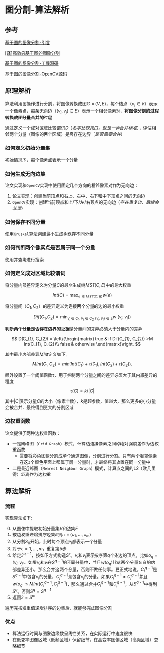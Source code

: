 
# 图分割-算法解析

## 参考

[基于图的图像分割-引言](https://blog.zhujian.life/posts/2e594804.html)

[[译]高效的基于图的图像分割](https://blog.zhujian.life/posts/44a20d07.html)

[基于图的图像分割-工程源码](https://blog.zhujian.life/posts/a4b1a6d9.html)

[基于图的图像分割-OpenCV源码](https://blog.zhujian.life/posts/18052054.html)

## 原理解析

算法利用图操作进行分割，将图像转换成图$G=(V, E)$，每个结点（$v_{i}\in V$）表示一个像素点，每条无向边（$(v_{i}, v_{j})\in E$）表示一个相邻像素对，**将图像分割的过程转换成图分量合并的过程**

通过定义一个成对区域比较谓词$D$（*名字比较拗口，就是一种合并标准*），评估相邻两个分量（图像的两个区域）是否存在边界（*是否需要合并*）

### 如何定义初始分量集

初始情况下，每个像素点表示一个分量

### 如何生成无向边集

论文实现和`OpenCV`实现中使用固定几个方向的相邻像素对作为无向边：

1. 论文实现：创建当前顶点和右上、右中、右下和中下顶点之间的无向边
2. `OpenCV`实现：创建当前顶点和上/下/左/右顶点的无向边（*存在重复边，后续会处理*）

### 如何保存不同分量

使用`Kruskal`算法创建最小生成树保存不同分量

### 如何判断两个像素点是否属于同一个分量

使用并查集进行搜索

### 如何定义成对区域比较谓词

将分量内部差异定义为分量$C$的最小生成树$MST(C,E)$中的最大权重

$$
Int(C) = \max_{e\in MST(C,E)} w(e)
$$

将分量间（$C_{1}, C_{2}$）的差异定义为连接两个分量的边的最小权重

$$
Dif(C_{1}, C_{2}) = \min_{v_{i}\in C_{1}, v_{j}\in C_{2},(v_{i},v_{j})\in E} w((v_{i}, v_{j}))
$$

**判断两个分量是否存在边界的证据**是分量间的差异必须大于分量内的差异

$$
D(C_{1}, C_{2}) =
\left\{\begin{matrix}
true & if Dif(C_{1}, C_{2}) >M Int(C_{1}, C_{2})\\
false & otherwise
\end{matrix}\right.
$$

其中最小内部差异$M Int$定义如下,

$$
M Int(C_1, C_2) = min(Int(C_1) + τ(C_1), Int(C_2) + τ(C_2)).
$$

额外设置了一个阈值函数$τ$，用于控制两个分量之间的差异必须大于其内部差异的程度

$$
τ(C) = k / |C|
$$

其中$|C|$表示分量$C$的大小（像素个数），$k$是超参数，值越大，那么更多的小分量会被合并，最终得到更大的分割区域

### 边权重函数

论文提供了两种边权重函数：

* 一是网络图（`Grid Graph`）模式，计算边连接像素之间的绝对强度差作为边权重函数
    * 需要将彩色图像分割成单个通道图像，分别进行分割。只有两个相邻像素在这`3`个颜色平面上都属于同一分量时，才最终将其放置在同一分量中
* 二是最近邻图（`Nearest Neighbor Graph`）模式，计算点之间的L2（欧几里得）距离作为边权重

## 算法解析

### 流程

实现算法如下:

0. 从图像中提取初始分量集$V$和边集$E$
1. 按边权重递增排序边集$E$到$π = (o_1 , . . . , o_m )$
2. 从分割$S_{0}$开始，此时每个顶点$v_i$都表示一个分量
3. 对于$q=1,...,m$，重复第$5$步
4. 给定$S^{q-1}$，按如下方式构造$S^{q}$。$v_{i}$和$v_{j}$表示按序第$q$个条边的顶点，比如$o_{q}=(v_{i}, v_{j})$。如果$v_{i}$和$v_{j}$在$S^{q-1}$的不同分量中，并且$w(o_q)$比这两个分量各自的内部差异还小，那么合并这两个分量，否则不做任何事。更正式地说，$C_{i}^{q-1}$是$S^{q-1}$中包含$v_{i}$的分量，$C_{j}^{q-1}$是包含$v_{j}$的分量。如果$C_{i}^{q-1} \neq C_{j}^{q-1}$并且$w(o_{q}) ≤ M Int(C_{i}^{q−1} , C_{j}^{q−1})$，那么通过合并$C_{i}^{q-1}$和$C_{j}^{q-1}$，从$S^{q-1}$中得到$S^{q}$。否则$S^{q} = S^{q-1}$
5. 返回$S=S^{m}$

遍历完按权重值递增排序的边集后，就能够完成图像分割

### 优点

* 算法运行时间与图像边缘数呈线性关系，在实际运行中速度很快
* 在低变率图像区域（低频区域）保留细节，在高变率图像区域（高频区域）忽略细节
